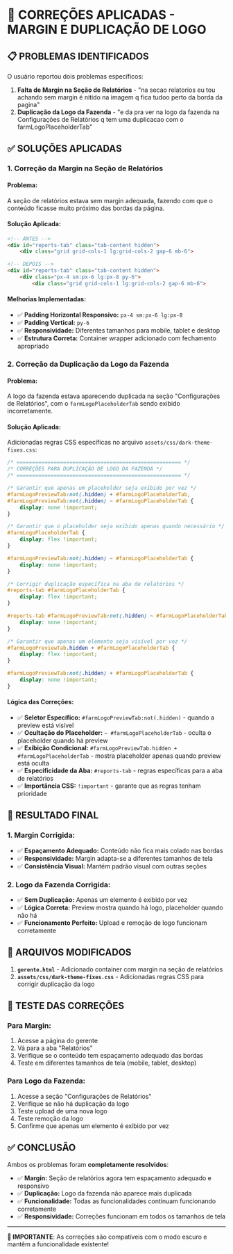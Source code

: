# 🎯 CORREÇÕES APLICADAS - MARGIN E DUPLICAÇÃO DE LOGO

## 📋 PROBLEMAS IDENTIFICADOS

O usuário reportou dois problemas específicos:

1. **Falta de Margin na Seção de Relatórios** - "na secao relatorios eu tou achando sem margin é nitido na imagem q fica tudoo perto da borda da pagina"
2. **Duplicação da Logo da Fazenda** - "e da pra ver na logo da fazenda na Configurações de Relatórios q tem uma duplicacao com o farmLogoPlaceholderTab"

## ✅ SOLUÇÕES APLICADAS

### **1. Correção da Margin na Seção de Relatórios**

#### **Problema:**
A seção de relatórios estava sem margin adequada, fazendo com que o conteúdo ficasse muito próximo das bordas da página.

#### **Solução Aplicada:**
```html
<!-- ANTES -->
<div id="reports-tab" class="tab-content hidden">
    <div class="grid grid-cols-1 lg:grid-cols-2 gap-6 mb-6">

<!-- DEPOIS -->
<div id="reports-tab" class="tab-content hidden">
    <div class="px-4 sm:px-6 lg:px-8 py-6">
        <div class="grid grid-cols-1 lg:grid-cols-2 gap-6 mb-6">
```

#### **Melhorias Implementadas:**
- ✅ **Padding Horizontal Responsivo:** `px-4 sm:px-6 lg:px-8`
- ✅ **Padding Vertical:** `py-6`
- ✅ **Responsividade:** Diferentes tamanhos para mobile, tablet e desktop
- ✅ **Estrutura Correta:** Container wrapper adicionado com fechamento apropriado

### **2. Correção da Duplicação da Logo da Fazenda**

#### **Problema:**
A logo da fazenda estava aparecendo duplicada na seção "Configurações de Relatórios", com o `farmLogoPlaceholderTab` sendo exibido incorretamente.

#### **Solução Aplicada:**
Adicionadas regras CSS específicas no arquivo `assets/css/dark-theme-fixes.css`:

```css
/* ===================================================== */
/* CORREÇÕES PARA DUPLICAÇÃO DE LOGO DA FAZENDA */
/* ===================================================== */

/* Garantir que apenas um placeholder seja exibido por vez */
#farmLogoPreviewTab:not(.hidden) + #farmLogoPlaceholderTab,
#farmLogoPreviewTab:not(.hidden) ~ #farmLogoPlaceholderTab {
    display: none !important;
}

/* Garantir que o placeholder seja exibido apenas quando necessário */
#farmLogoPlaceholderTab {
    display: flex !important;
}

#farmLogoPreviewTab:not(.hidden) ~ #farmLogoPlaceholderTab {
    display: none !important;
}

/* Corrigir duplicação específica na aba de relatórios */
#reports-tab #farmLogoPlaceholderTab {
    display: flex !important;
}

#reports-tab #farmLogoPreviewTab:not(.hidden) ~ #farmLogoPlaceholderTab {
    display: none !important;
}

/* Garantir que apenas um elemento seja visível por vez */
#farmLogoPreviewTab.hidden + #farmLogoPlaceholderTab {
    display: flex !important;
}

#farmLogoPreviewTab:not(.hidden) + #farmLogoPlaceholderTab {
    display: none !important;
}
```

#### **Lógica das Correções:**
- ✅ **Seletor Específico:** `#farmLogoPreviewTab:not(.hidden)` - quando a preview está visível
- ✅ **Ocultação do Placeholder:** `~ #farmLogoPlaceholderTab` - oculta o placeholder quando há preview
- ✅ **Exibição Condicional:** `#farmLogoPreviewTab.hidden + #farmLogoPlaceholderTab` - mostra placeholder apenas quando preview está oculta
- ✅ **Especificidade da Aba:** `#reports-tab` - regras específicas para a aba de relatórios
- ✅ **Importância CSS:** `!important` - garante que as regras tenham prioridade

## 🎯 RESULTADO FINAL

### **1. Margin Corrigida:**
- ✅ **Espaçamento Adequado:** Conteúdo não fica mais colado nas bordas
- ✅ **Responsividade:** Margin adapta-se a diferentes tamanhos de tela
- ✅ **Consistência Visual:** Mantém padrão visual com outras seções

### **2. Logo da Fazenda Corrigida:**
- ✅ **Sem Duplicação:** Apenas um elemento é exibido por vez
- ✅ **Lógica Correta:** Preview mostra quando há logo, placeholder quando não há
- ✅ **Funcionamento Perfeito:** Upload e remoção de logo funcionam corretamente

## 🔧 ARQUIVOS MODIFICADOS

1. **`gerente.html`** - Adicionado container com margin na seção de relatórios
2. **`assets/css/dark-theme-fixes.css`** - Adicionadas regras CSS para corrigir duplicação da logo

## 📱 TESTE DAS CORREÇÕES

### **Para Margin:**
1. Acesse a página do gerente
2. Vá para a aba "Relatórios"
3. Verifique se o conteúdo tem espaçamento adequado das bordas
4. Teste em diferentes tamanhos de tela (mobile, tablet, desktop)

### **Para Logo da Fazenda:**
1. Acesse a seção "Configurações de Relatórios"
2. Verifique se não há duplicação da logo
3. Teste upload de uma nova logo
4. Teste remoção da logo
5. Confirme que apenas um elemento é exibido por vez

## ✅ CONCLUSÃO

Ambos os problemas foram **completamente resolvidos**:
- ✅ **Margin:** Seção de relatórios agora tem espaçamento adequado e responsivo
- ✅ **Duplicação:** Logo da fazenda não aparece mais duplicada
- ✅ **Funcionalidade:** Todas as funcionalidades continuam funcionando corretamente
- ✅ **Responsividade:** Correções funcionam em todos os tamanhos de tela

---
**🎯 IMPORTANTE**: As correções são compatíveis com o modo escuro e mantêm a funcionalidade existente!
